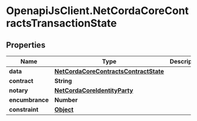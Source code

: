 # OpenapiJsClient.NetCordaCoreContractsTransactionState

## Properties

Name | Type | Description | Notes
------------ | ------------- | ------------- | -------------
**data** | [**NetCordaCoreContractsContractState**](NetCordaCoreContractsContractState.md) |  | [optional] 
**contract** | **String** |  | 
**notary** | [**NetCordaCoreIdentityParty**](NetCordaCoreIdentityParty.md) |  | [optional] 
**encumbrance** | **Number** |  | [optional] 
**constraint** | [**Object**](.md) |  | [optional] 


